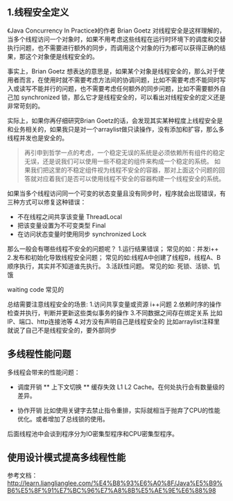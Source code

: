 ## 1.线程安全定义
《Java Concurrency In Practice》的作者 Brian Goetz 对线程安全是这样理解的，当多个线程访问一个对象时，如果不用考虑这些线程在运行时环境下的调度和交替执行问题，也不需要进行额外的同步，而调用这个对象的行为都可以获得正确的结果，那这个对象便是线程安全的。

事实上，Brian Goetz 想表达的意思是，如果某个对象是线程安全的，那么对于使用者而言，在使用时就不需要考虑方法间的协调问题，比如不需要考虑不能同时写入或读写不能并行的问题，也不需要考虑任何额外的同步问题，比如不需要额外自己加 synchronized 锁，那么它才是线程安全的，可以看出对线程安全的定义还是非常苛刻的。  

实际上，如果你再仔细研究Brian Goetz的话，会发现其实某种程度上线程安全是和业务相关的，如果我只是对一个arraylist做只读操作，没有添加和扩容，那么多线程并发也是安全的。  

> 再引申到哲学一点的考虑，一个稳定无误的系统是必须依赖所有组件的稳定无误，还是说我们可以使用一些不稳定的组件来构成一个稳定的系统。
如果我们把这里的不稳定组件视为线程不安全的容器，那对上面这个问题的回答就对应着我们是否可以使用线程不安全的容器构建一个线程安全的系统。

如果当多个线程访问同一个可变的状态变量且没有同步时，程序就会出现错误，有三种方式可以修复这种错误：
* 不在线程之间共享该变量 ThreadLocal
* 把该变量设置为不可变类型 Final
* 在访问状态变量时使用同步 synchronized Lock


那么一般会有哪些线程不安全的问题呢？
1.运行结果错误；   常见的如：并发i++
2.发布和初始化导致线程安全问题；  常见的如:线程A中创建了线程B，线程A、B顺序执行，其实并不知道谁先执行。 
3.活跃性问题。     常见的如: 死锁、活锁、饥饿

waiting code 
常见的

总结需要注意线程安全的场景:
1.访问共享变量或资源  i++问题
2.依赖时序的操作   检查并执行，判断并更新这些类似事务的操作
3.不同数据之间存在绑定关系   比如IP、端口、http连接池等
4.对方没有声明自己是线程安全的  比如arraylist注释里就说了自己不是线程安全的，要外部同步

## 多线程性能问题
多线程会带来的性能问题：
* 调度开销
** 上下文切换
** 缓存失效 L1 L2 Cache。在何处执行会有数量级的差异。

* 协作开销
比如使用关键字去禁止指令重排，实际就相当于抛弃了CPU的性能优化。或者增加了总线锁的使用。


后面线程池中会谈到程序分为IO密集型程序和CPU密集型程序。  




## 使用设计模式提高多线程性能


参考文档：  
http://learn.lianglianglee.com/%E4%B8%93%E6%A0%8F/Java%E5%B9%B6%E5%8F%91%E7%BC%96%E7%A8%8B%E5%AE%9E%E6%88%98